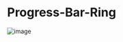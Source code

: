 # Progress-Bar-Ring

![image](https://user-images.githubusercontent.com/83026338/162029844-b65235b2-72e3-4603-b5c8-92aaebd74dfe.PNG)
